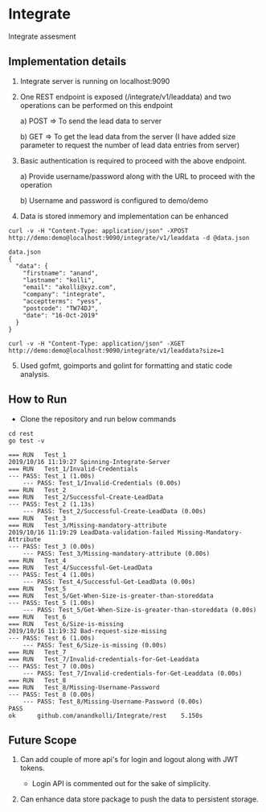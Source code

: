 # Integrate
Integrate assesment

## Implementation details
1) Integrate server is running on localhost:9090
2) One REST endpoint is exposed (/integrate/v1/leaddata) and two operations can be performed on this endpoint
    
    a) POST => To send the lead data to server
    
    b) GET => To get the lead data from the server (I have added size parameter to request the number of lead data entries from server)

3) Basic authentication is required to proceed with the above endpoint.

    a) Provide username/password along with the URL to proceed with the operation
    
    b) Username and password is configured to demo/demo

4) Data is stored inmemory and implementation can be enhanced 
```
curl -v -H "Content-Type: application/json" -XPOST http://demo:demo@localhost:9090/integrate/v1/leaddata -d @data.json

data.json
{
  "data": {
    "firstname": "anand",
    "lastname": "kolli",
    "email": "akolli@xyz.com",
    "company": "integrate",
    "acceptterms": "yess",
    "postcode": "TW74DJ",
    "date": "16-Oct-2019"
  }
}

```
```
curl -v -H "Content-Type: application/json" -XGET http://demo:demo@localhost:9090/integrate/v1/leaddata?size=1
```

5) Used gofmt, goimports and golint for formatting and static code analysis.
 
## How to Run
- Clone the repository and run below commands
```
cd rest
go test -v

=== RUN   Test_1
2019/10/16 11:19:27 Spinning-Integrate-Server
=== RUN   Test_1/Invalid-Credentials
--- PASS: Test_1 (1.00s)
    --- PASS: Test_1/Invalid-Credentials (0.00s)
=== RUN   Test_2
=== RUN   Test_2/Successful-Create-LeadData
--- PASS: Test_2 (1.13s)
    --- PASS: Test_2/Successful-Create-LeadData (0.00s)
=== RUN   Test_3
=== RUN   Test_3/Missing-mandatory-attribute
2019/10/16 11:19:29 LeadData-validation-failed Missing-Mandatory-Attribute
--- PASS: Test_3 (0.00s)
    --- PASS: Test_3/Missing-mandatory-attribute (0.00s)
=== RUN   Test_4
=== RUN   Test_4/Successful-Get-LeadData
--- PASS: Test_4 (1.00s)
    --- PASS: Test_4/Successful-Get-LeadData (0.00s)
=== RUN   Test_5
=== RUN   Test_5/Get-When-Size-is-greater-than-storeddata
--- PASS: Test_5 (1.00s)
    --- PASS: Test_5/Get-When-Size-is-greater-than-storeddata (0.00s)
=== RUN   Test_6
=== RUN   Test_6/Size-is-missing
2019/10/16 11:19:32 Bad-request-size-missing
--- PASS: Test_6 (1.00s)
    --- PASS: Test_6/Size-is-missing (0.00s)
=== RUN   Test_7
=== RUN   Test_7/Invalid-credentials-for-Get-Leaddata
--- PASS: Test_7 (0.00s)
    --- PASS: Test_7/Invalid-credentials-for-Get-Leaddata (0.00s)
=== RUN   Test_8
=== RUN   Test_8/Missing-Username-Password
--- PASS: Test_8 (0.00s)
    --- PASS: Test_8/Missing-Username-Password (0.00s)
PASS
ok      github.com/anandkolli/Integrate/rest    5.150s
```

## Future Scope
1) Can add couple of more api's for login and logout along with JWT tokens.
   - Login API is commented out for the sake of simplicity.

2) Can enhance data store package to push the data to persistent storage.

